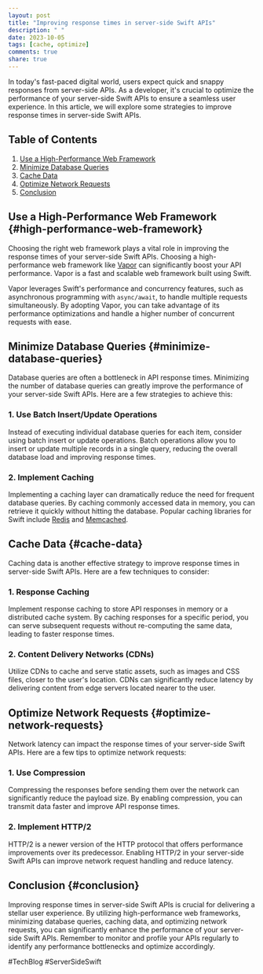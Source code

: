 ```yaml
---
layout: post
title: "Improving response times in server-side Swift APIs"
description: " "
date: 2023-10-05
tags: [cache, optimize]
comments: true
share: true
---
```


In today's fast-paced digital world, users expect quick and snappy responses from server-side APIs. As a developer, it's crucial to optimize the performance of your server-side Swift APIs to ensure a seamless user experience. In this article, we will explore some strategies to improve response times in server-side Swift APIs.

## Table of Contents
1. [Use a High-Performance Web Framework](#high-performance-web-framework)
2. [Minimize Database Queries](#minimize-database-queries)
3. [Cache Data](#cache-data)
4. [Optimize Network Requests](#optimize-network-requests)
5. [Conclusion](#conclusion)
  
## Use a High-Performance Web Framework {#high-performance-web-framework}

Choosing the right web framework plays a vital role in improving the response times of your server-side Swift APIs. Choosing a high-performance web framework like [Vapor](https://vapor.codes) can significantly boost your API performance. Vapor is a fast and scalable web framework built using Swift.

Vapor leverages Swift's performance and concurrency features, such as asynchronous programming with `async/await`, to handle multiple requests simultaneously. By adopting Vapor, you can take advantage of its performance optimizations and handle a higher number of concurrent requests with ease.

## Minimize Database Queries {#minimize-database-queries}

Database queries are often a bottleneck in API response times. Minimizing the number of database queries can greatly improve the performance of your server-side Swift APIs. Here are a few strategies to achieve this:

### 1. Use Batch Insert/Update Operations

Instead of executing individual database queries for each item, consider using batch insert or update operations. Batch operations allow you to insert or update multiple records in a single query, reducing the overall database load and improving response times.

### 2. Implement Caching

Implementing a caching layer can dramatically reduce the need for frequent database queries. By caching commonly accessed data in memory, you can retrieve it quickly without hitting the database. Popular caching libraries for Swift include [Redis](https://redis.io) and [Memcached](https://memcached.org).

## Cache Data {#cache-data}

Caching data is another effective strategy to improve response times in server-side Swift APIs. Here are a few techniques to consider:

### 1. Response Caching

Implement response caching to store API responses in memory or a distributed cache system. By caching responses for a specific period, you can serve subsequent requests without re-computing the same data, leading to faster response times.

### 2. Content Delivery Networks (CDNs)

Utilize CDNs to cache and serve static assets, such as images and CSS files, closer to the user's location. CDNs can significantly reduce latency by delivering content from edge servers located nearer to the user.

## Optimize Network Requests {#optimize-network-requests}

Network latency can impact the response times of your server-side Swift APIs. Here are a few tips to optimize network requests:

### 1. Use Compression

Compressing the responses before sending them over the network can significantly reduce the payload size. By enabling compression, you can transmit data faster and improve API response times.

### 2. Implement HTTP/2

HTTP/2 is a newer version of the HTTP protocol that offers performance improvements over its predecessor. Enabling HTTP/2 in your server-side Swift APIs can improve network request handling and reduce latency.

## Conclusion {#conclusion}

Improving response times in server-side Swift APIs is crucial for delivering a stellar user experience. By utilizing high-performance web frameworks, minimizing database queries, caching data, and optimizing network requests, you can significantly enhance the performance of your server-side Swift APIs. Remember to monitor and profile your APIs regularly to identify any performance bottlenecks and optimize accordingly.

#TechBlog #ServerSideSwift